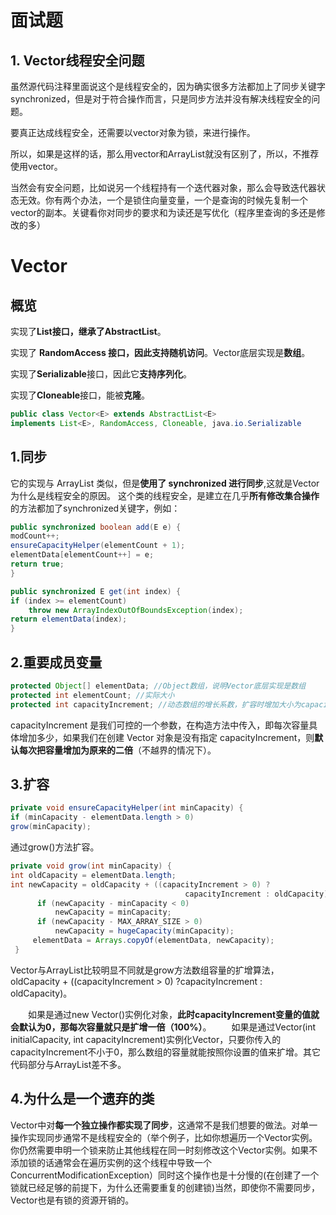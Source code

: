 # 面试题

## 1. Vector线程安全问题

虽然源代码注释里面说这个是线程安全的，因为确实很多方法都加上了同步关键字synchronized，但是对于符合操作而言，只是同步方法并没有解决线程安全的问题。

要真正达成线程安全，还需要以vector对象为锁，来进行操作。

所以，如果是这样的话，那么用vector和ArrayList就没有区别了，所以，不推荐使用vector。

当然会有安全问题，比如说另一个线程持有一个迭代器对象，那么会导致迭代器状态无效。你有两个办法，一个是锁住向量变量，一个是查询的时候先复制一个vector的副本。关键看你对同步的要求和为读还是写优化（程序里查询的多还是修改的多）

# Vector

## 概览

实现了**List接口，继承了AbstractList**。

实现了 **RandomAccess **接口，因此**支持随机访问**。Vector底层实现是**数组**。

实现了**Serializable**接口，因此它**支持序列化**。

实现了**Cloneable**接口，能被**克隆**。
		
```java
public class Vector<E> extends AbstractList<E>
implements List<E>, RandomAccess, Cloneable, java.io.Serializable
```

## 1.同步

它的实现与 ArrayList 类似，但是**使用了 synchronized 进行同步**,这就是Vector为什么是线程安全的原因。
这个类的线程安全，是建立在几乎**所有修改集合操作**的方法都加了synchronized关键字，例如：

```java
public synchronized boolean add(E e) {
modCount++;
ensureCapacityHelper(elementCount + 1);
elementData[elementCount++] = e;
return true;
}

public synchronized E get(int index) {
if (index >= elementCount)
    throw new ArrayIndexOutOfBoundsException(index);
return elementData(index);
}
```

## 2.重要成员变量

```java
protected Object[] elementData; //Object数组，说明Vector底层实现是数组
protected int elementCount; //实际大小
protected int capacityIncrement; //动态数组的增长系数，扩容时增加大小为capacityIncrement
```

capacityIncrement 是我们可控的一个参数，在构造方法中传入，即每次容量具体增加多少，如果我们在创建 Vector 对象是没有指定 capacityIncrement，则**默认每次把容量增加为原来的二倍**（不越界的情况下）。

## 3.扩容

```java
private void ensureCapacityHelper(int minCapacity) {
if (minCapacity - elementData.length > 0)
grow(minCapacity);
```

通过grow()方法扩容。

```java
private void grow(int minCapacity) {
int oldCapacity = elementData.length;
int newCapacity = oldCapacity + ((capacityIncrement > 0) ?
                                       capacityIncrement : oldCapacity);
      if (newCapacity - minCapacity < 0)
          newCapacity = minCapacity;
      if (newCapacity - MAX_ARRAY_SIZE > 0)
          newCapacity = hugeCapacity(minCapacity);
     elementData = Arrays.copyOf(elementData, newCapacity);
 }
```

Vector与ArrayList比较明显不同就是grow方法数组容量的扩增算法，oldCapacity + ((capacityIncrement > 0) ?capacityIncrement : oldCapacity)。 

　　如果是通过new Vector()实例化对象，**此时capacityIncrement变量的值就会默认为0，那每次容量就只是扩增一倍（100%）**。 
　　如果是通过Vector(int initialCapacity, int capacityIncrement)实例化Vector，只要你传入的capacityIncrement不小于0，那么数组的容量就能按照你设置的值来扩增。其它代码部分与ArrayList差不多。


## 4.为什么是一个遗弃的类

Vector中对**每一个独立操作都实现了同步**，这通常不是我们想要的做法。对单一操作实现同步通常不是线程安全的（举个例子，比如你想遍历一个Vector实例。你仍然需要申明一个锁来防止其他线程在同一时刻修改这个Vector实例。如果不添加锁的话通常会在遍历实例的这个线程中导致一个ConcurrentModificationException）同时这个操作也是十分慢的(在创建了一个锁就已经足够的前提下，为什么还需要重复的创建锁)当然，即使你不需要同步，Vector也是有锁的资源开销的。

